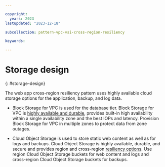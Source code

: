 ```yaml
---

copyright:
  years: 2023
lastupdated: "2023-12-18"

subcollection: pattern-vpc-vsi-cross-region-resiliency

keywords:

---
```


# Storage design
{: #storage-design}

The web app cross-region resiliency pattern uses highly available cloud storage options for the application, backup, and log data.

- Block Storage for VPC is used for the database tier. Block Storage for VPC is [highly available and durable](/docs/vpc?topic=vpc-storageavailability), provides built-in high availability within a single availability zone and the best IOPs and latency. Provision Block Storage for VPC in multiple zones to protect data from zone outages.

- Cloud Object Storage is used to store static web content as well as for logs and backups. Cloud Object Storage is highly available, durable, and secure and provides region and cross-region [resiliency options](/docs/cloud-object-storage?topic=cloud-object-storage-endpoints). Use region Cloud Object Storage buckets for web content and logs and cross-region Cloud Object Storage buckets for backups.
